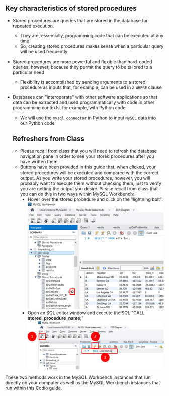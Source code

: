 ## Key characteristics of stored procedures

- Stored procedures are queries that are stored in the database for repeated execution.
  - They are, essentially, programming code that can be executed at any time
  - So, creating stored procedures makes sense when a particular query will be used frequently
- Stored procedures are more powerful and flexible than hard-coded queries, however, because they permit the query to be tailored to a particular need
  - Flexibility is accomplished by sending arguments to a stored procedure as inputs that, for example, can be used in a <code>WHERE</code> clause
- Databases can "interoperate" with other software applications so that data can be extracted and used programmatically with code in other programming contexts, for example, with Python code
  - We will use the <code>mysql.connector</code> in Python to input <code>MySQL</code> data into our Python code


  ## Refreshers from Class

  - Please recall from class that you will need to refresh the database navigation pane in order to see your stored procedures after you have written them.
  - Buttons have been provided in this guide that, when clicked, your stored procedures will be executed and compared with the correct output.  As you write your stored procedures, however, you will probably want to execute them without checking them, just to verify you are getting the output you desire.  Please recall from class that you can do this in two ways within MySQL Workbench:
    - Hover over the stored procedure and click on the "lightning bolt". 
    ![Execute Stored Procedure with Lightning Bolt](.guides/img/jb/sp_lightning.jpg)
    - Open an SQL editor window and execute the SQL "CALL __stored_procedure_name__;"
    ![Execute Stored Procedure with SQL Script](.guides/img/jb/sp_sql_editor.jpg)
  
These two methods work in the MySQL Workbench instances that run directly on your computer as well as the MySQL Workbench instances that run within this Codio guide.     